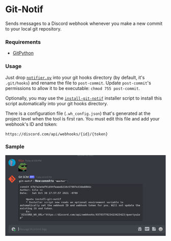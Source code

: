 # Git-Notif
Sends messages to a Discord webhook whenever you make a new commit to your local git repository.

### Requirements
* [GitPython](https://gitpython.readthedocs.io/en/stable/intro.html#installing-gitpython)

### Usage
Just drop [`notifier.py`](notifier.py) into your git hooks directory (by default, it's `.git/hooks`) and rename the file to `post-commit`. Update `post-commit`'s permissions to allow it to be executable: `chmod 755 post-commit`.

Optionally, you may use the [`install-git-notif`](install-git-notif) installer script to install this script automatically into your git hooks directory.

There is a configuration file (`.wh_config.json`) that's generated at the project level when the tool is first ran. You must edit this file and add your webhook's ID and token:
```
https://discord.com/api/webhooks/{id}/{token}
```

### Sample
![Sample image](sample.png)
